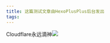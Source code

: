 ```yaml
---
title: 这篇测试文章由HexoPlusPlus后台发出
tags:
---
```

Cloudflare永远滴神![](https://cdn.jsdelivr.net/gh/2x-ercha/twikoo-magic/image/huaji/huaji(41).gif)